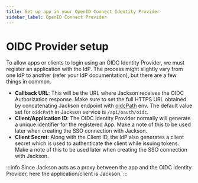 ```yaml
---
title: Set up app in your OpenID Connect Identity Provider
sidebar_label: OpenID Connect Provider
---
```


# OIDC Provider setup

To allow apps or clients to login using an OIDC Identity Provider, we must register an application with the IdP. The process might slightly vary from one IdP to another (refer your IdP documentation), but there are a few things in common.

- **Callback URL**: This will be the URL where Jackson receives the OIDC Authorization response. Make sure to set the full HTTPS URL obtained by concatenating Jackson endpoint with [oidcPath](../deploy/env-variables.md#oidcpath) env. The default value set for `oidcPath` in Jackson service is `/api/oauth/oidc`.
- **Client/Application ID**: The OIDC Identity Provider normally will generate a unique identifier for the registered App. Make a note of this to be used later when creating the SSO connection with Jackson.
- **Client Secret**: Along with the Client ID, the IdP also generates a client secret which is used to authenticate the client while issuing tokens. Make a note of this to be used later when creating the SSO connection with Jackson.

:::info
Since Jackson acts as a proxy between the app and the OIDC Identity Provider, here the application/client is Jackson.
:::
